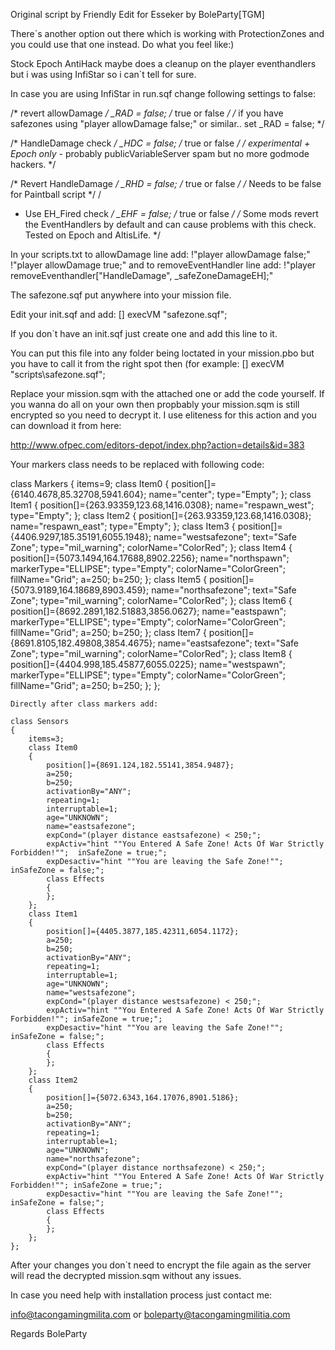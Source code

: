 Original script by Friendly
Edit for Esseker by BoleParty[TGM]

There`s another option out there which is working with ProtectionZones and you could use that one instead. Do what you feel like:)


Stock Epoch AntiHack maybe does a cleanup on the player eventhandlers but i was using InfiStar so i can`t tell for sure.

In case you are using InfiStar in run.sqf change following settings to false:

/*  revert allowDamage   */ _RAD = false; /* true or false */ /* if you have safezones using "player allowDamage false;" or similar.. set _RAD = false; */

/*  HandleDamage check   */ _HDC = false; /* true or false */ /* *experimental + Epoch only* - probably publicVariableServer spam but no more godmode hackers. */

/*  Revert HandleDamage  */ _RHD = false; /* true or false */ /* Needs to be  false  for Paintball script */
/
*  Use EH_Fired check   */ _EHF = false; /* true or false */ /* Some mods revert the EventHandlers by default and can cause problems with this check. Tested on Epoch and AltisLife.  */

In your scripts.txt to allowDamage line add: !"player allowDamage false;" !"player allowDamage true;" and to removeEventHandler line add: !"player removeEventhandler["HandleDamage", _safeZoneDamageEH];"

The safezone.sqf put anywhere into your mission file.

Edit your init.sqf and add: [] execVM "safezone.sqf";

If you don`t have an init.sqf just create one and add this line to it.

You can put this file into any folder being loctated in your mission.pbo but you have to call it from the right spot then (for example: [] execVM "scripts\safezone.sqf";

Replace your mission.sqm with the attached one or add the code yourself. If you wanna do all on your own then propbably your mission.sqm is still encrypted so you need to decrypt it. I use eliteness for this action and you can download it from here:

http://www.ofpec.com/editors-depot/index.php?action=details&id=383


Your markers class needs to be replaced with following code:

class Markers
	{
		items=9;
		class Item0
		{
			position[]={6140.4678,85.32708,5941.604};
			name="center";
			type="Empty";
		};
		class Item1
		{
			position[]={263.93359,123.68,1416.0308};
			name="respawn_west";
			type="Empty";
		};
		class Item2
		{
			position[]={263.93359,123.68,1416.0308};
			name="respawn_east";
			type="Empty";
		};
		class Item3
		{
			position[]={4406.9297,185.35191,6055.1948};
			name="westsafezone";
			text="Safe Zone";
			type="mil_warning";
			colorName="ColorRed";
		};
		class Item4
		{
			position[]={5073.1494,164.17688,8902.2256};
			name="northspawn";
			markerType="ELLIPSE";
			type="Empty";
			colorName="ColorGreen";
			fillName="Grid";
			a=250;
			b=250;
		};
		class Item5
		{
			position[]={5073.9189,164.18689,8903.459};
			name="northsafezone";
			text="Safe Zone";
			type="mil_warning";
			colorName="ColorRed";
		};
		class Item6
		{
			position[]={8692.2891,182.51883,3856.0627};
			name="eastspawn";
			markerType="ELLIPSE";
			type="Empty";
			colorName="ColorGreen";
			fillName="Grid";
			a=250;
			b=250;
		};
		class Item7
		{
			position[]={8691.8105,182.49808,3854.4675};
			name="eastsafezone";
			text="Safe Zone";
			type="mil_warning";
			colorName="ColorRed";
		};
		class Item8
		{
			position[]={4404.998,185.45877,6055.0225};
			name="westspawn";
			markerType="ELLIPSE";
			type="Empty";
			colorName="ColorGreen";
			fillName="Grid";
			a=250;
			b=250;
		};
	};
	
	Directly after class markers add:

	class Sensors
	{
		items=3;
		class Item0
		{
			position[]={8691.124,182.55141,3854.9487};
			a=250;
			b=250;
			activationBy="ANY";
			repeating=1;
			interruptable=1;
			age="UNKNOWN";
			name="eastsafezone";
			expCond="(player distance eastsafezone) < 250;";
			expActiv="hint ""You Entered A Safe Zone! Acts Of War Strictly Forbidden!"";  inSafeZone = true;";
			expDesactiv="hint ""You are leaving the Safe Zone!""; inSafeZone = false;";
			class Effects
			{
			};
		};
		class Item1
		{
			position[]={4405.3877,185.42311,6054.1172};
			a=250;
			b=250;
			activationBy="ANY";
			repeating=1;
			interruptable=1;
			age="UNKNOWN";
			name="westsafezone";
			expCond="(player distance westsafezone) < 250;";
			expActiv="hint ""You Entered A Safe Zone! Acts Of War Strictly Forbidden!""; inSafeZone = true;";
			expDesactiv="hint ""You are leaving the Safe Zone!""; inSafeZone = false;";
			class Effects
			{
			};
		};
		class Item2
		{
			position[]={5072.6343,164.17076,8901.5186};
			a=250;
			b=250;
			activationBy="ANY";
			repeating=1;
			interruptable=1;
			age="UNKNOWN";
			name="northsafezone";
			expCond="(player distance northsafezone) < 250;";
			expActiv="hint ""You Entered A Safe Zone! Acts Of War Strictly Forbidden!""; inSafeZone = true;";
			expDesactiv="hint ""You are leaving the Safe Zone!""; inSafeZone = false;";
			class Effects
			{
			};
		};
	};
	

After your changes you don`t need to encrypt the file again as the server will read the decrypted mission.sqm without any issues.

In case you need help with installation process just contact me:

info@tacongamingmilita.com or boleparty@tacongamingmilitia.com

Regards
BoleParty
